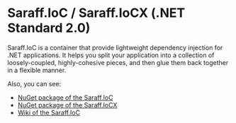 # Saraff.IoC / Saraff.IoCX (.NET Standard 2.0)
Saraff.IoC is a container that provide lightweight dependency injection for .NET applications. It helps you split your application into a collection of loosely-coupled, highly-cohesive pieces, and then glue them back together in a flexible manner. 

Also, you can see: 
* [NuGet package of the Saraff.IoC](https://www.nuget.org/packages/Saraff.IoC/)
* [NuGet package of the Saraff.IoCX](https://www.nuget.org/packages/Saraff.IoCX/)
* [Wiki of the Saraff.IoC](https://saraff-9eb1047a4beb4cef8506b29ba325bd5a.github.io/saraffioc/)
